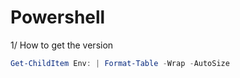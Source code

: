 # Powershell

1/ How to get the version

```ps1
Get-ChildItem Env: | Format-Table -Wrap -AutoSize
```
